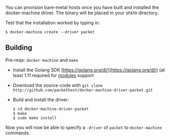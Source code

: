 <!-- <meta>
{
    "title":"Docker Machine",
    "slug":"docker machine",
    "description":"A Docker Machine driver from Packet",
    "author":"Zalkar Ziiaidin",
    "github":"zalkar-z",
    "date": "2019/12/18",
    "tag":["Docker", "Driver"]
}
</meta> -->

You can provision bare-metal hosts once you have built and installed the docker-machine driver. The binary will be placed in your `$PATH` directory.

Test that the installation worked by typing in:

```
$ docker-machine create --driver packet
```

## Building

Pre-reqs: `docker-machine` and `make`

- Install the Golang SDK [https://golang.org/dl/](https://golang.org/dl/) (at least 1.11 required for [modules](https://github.com/golang/go/wiki/Modules) support

- Download the source-code with `git clone http://github.com/packethost/docker-machine-driver-packet.git`

- Build and install the driver:

    ```
    $ cd docker-machine-driver-packet
    $ make
    $ sudo make install
    ```

Now you will now be able to specify a `-driver` of `packet` to `docker-machine` commands.